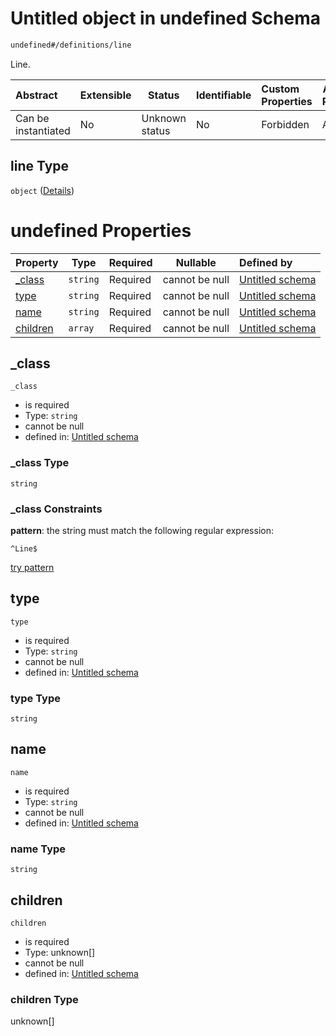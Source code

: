 # Untitled object in undefined Schema

```txt
undefined#/definitions/line
```

Line.


| Abstract            | Extensible | Status         | Identifiable | Custom Properties | Additional Properties | Access Restrictions | Defined In                                                              |
| :------------------ | ---------- | -------------- | ------------ | :---------------- | --------------------- | ------------------- | ----------------------------------------------------------------------- |
| Can be instantiated | No         | Unknown status | No           | Forbidden         | Allowed               | none                | [JTFSchema.schema.json\*](JTFSchema.schema.json "open original schema") |

## line Type

`object` ([Details](jtfschema-definitions-line.md))

# undefined Properties

| Property              | Type     | Required | Nullable       | Defined by                                                                                                             |
| :-------------------- | -------- | -------- | -------------- | :--------------------------------------------------------------------------------------------------------------------- |
| [\_class](#_class)    | `string` | Required | cannot be null | [Untitled schema](jtfschema-definitions-line-properties-_class.md "undefined#/definitions/line/properties/\_class")    |
| [type](#type)         | `string` | Required | cannot be null | [Untitled schema](jtfschema-definitions-line-properties-type.md "undefined#/definitions/line/properties/type")         |
| [name](#name)         | `string` | Required | cannot be null | [Untitled schema](jtfschema-definitions-line-properties-name.md "undefined#/definitions/line/properties/name")         |
| [children](#children) | `array`  | Required | cannot be null | [Untitled schema](jtfschema-definitions-line-properties-children.md "undefined#/definitions/line/properties/children") |

## \_class




`_class`

-   is required
-   Type: `string`
-   cannot be null
-   defined in: [Untitled schema](jtfschema-definitions-line-properties-_class.md "undefined#/definitions/line/properties/\_class")

### \_class Type

`string`

### \_class Constraints

**pattern**: the string must match the following regular expression: 

```regexp
^Line$
```

[try pattern](https://regexr.com/?expression=%5ELine%24 "try regular expression with regexr.com")

## type




`type`

-   is required
-   Type: `string`
-   cannot be null
-   defined in: [Untitled schema](jtfschema-definitions-line-properties-type.md "undefined#/definitions/line/properties/type")

### type Type

`string`

## name




`name`

-   is required
-   Type: `string`
-   cannot be null
-   defined in: [Untitled schema](jtfschema-definitions-line-properties-name.md "undefined#/definitions/line/properties/name")

### name Type

`string`

## children




`children`

-   is required
-   Type: unknown\[]
-   cannot be null
-   defined in: [Untitled schema](jtfschema-definitions-line-properties-children.md "undefined#/definitions/line/properties/children")

### children Type

unknown\[]
